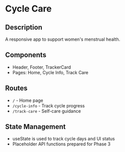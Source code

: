 # Cycle Care

## Description
A responsive app to support women's menstrual health.

## Components
- Header, Footer, TrackerCard
- Pages: Home, Cycle Info, Track Care

## Routes
- `/` - Home page
- `/cycle-info` - Track cycle progress
- `/track-care` - Self-care guidance

## State Management
- useState is used to track cycle days and UI status
- Placeholder API functions prepared for Phase 3
